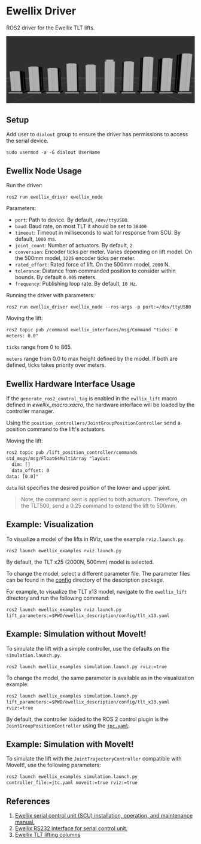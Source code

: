 # Ewellix Driver

ROS2 driver for the Ewellix TLT lifts.

![Ewellix TLT lifts, from 300mm to 700mm models.](./docs/all_lifts.png)

## Setup
Add user to `dialout` group to ensure the driver has permissions to access the serial device.
```
sudo usermod -a -G dialout UserName
```

## Ewellix Node Usage
Run the driver:
```
ros2 run ewellix_driver ewellix_node
```

Parameters:
  - `port`: Path to device. By default, `/dev/ttyUSB0`.
  - `baud`: Baud rate, on most TLT it should be set to `38400`
  - `timeout`: Timeout in milliseconds to wait for response from SCU. By default, `1000` ms.
  - `joint_count`: Number of actuators. By default, `2`.
  - `conversion`: Encoder ticks per meter. Varies depending on lift model. On the 500mm model, `3225` encoder ticks per meter.
  - `rated_effort`: Rated force of lift. On the 500mm model, `2000` N.
  - `tolerance`: Distance from commanded position to consider within bounds. By default `0.005` meters.
  - `frequency`: Publishing loop rate. By default, `10 Hz`.

Running the driver with parameters:
```
ros2 run ewellix_driver ewellix_node --ros-args -p port:=/dev/ttyUSB0
```

Moving the lift:
```
ros2 topic pub /command ewellix_interfaces/msg/Command "ticks: 0
meters: 0.0"
```
`ticks` range from 0 to 865.

`meters` range from 0.0 to max height defined by the model.
If both are defined, ticks takes priority over meters.

## Ewellix Hardware Interface Usage
If the `generate_ros2_control_tag` is enabled in the `ewllix_lift` macro defined in *ewellix_macro.xacro*, the hardware interface will be loaded by the controller manager.

Using the `position_controllers/JointGroupPositionController` send a position command to the lift's actuators.

Moving the lift:
```
ros2 topic pub /lift_position_controller/commands std_msgs/msg/Float64MultiArray "layout:
  dim: []
  data_offset: 0
data: [0.0]"
```
`data` list specifies the desired position of the lower and upper joint.
> Note, the command sent is applied to both actuators. Therefore, on the TLT500, send a 0.25 command to extend the lift to 500mm.

## Example: Visualization
To visualize a model of the lifts in RViz, use the example `rviz.launch.py`.

```
ros2 launch ewellix_examples rviz.launch.py
```

By default, the TLT x25 (2000N, 500mm) model is selected.

To change the model, select a different parameter file. The parameter files can be found in the [config](./ewellix_description/config/) directory of the description package.

For example, to visualize the TLT x13 model, navigate to the `ewellix_lift` directory and run the following command:
```
ros2 launch ewellix_examples rviz.launch.py lift_parameters:=$PWD/ewellix_description/config/tlt_x13.yaml
```


## Example: Simulation without MoveIt!
To simulate the lift with a simple controller, use the defaults on the `simulation.launch.py`.

```
ros2 launch ewellix_examples simulation.launch.py rviz:=true
```

To change the model, the same parameter is available as in the visualization example:
```
ros2 launch ewellix_examples simulation.launch.py lift_parameters:=$PWD/ewellix_description/config/tlt_x13.yaml rviz:=true
```

By default, the controller loaded to the ROS 2 control plugin is the `JointGroupPositionController` using the [`jpc.yaml`](./ewellix_description/config/control/jpc.yaml).


## Example: Simulation with MoveIt!
To simulate the lift with the `JointTrajectoryController` compatible with MoveIt!, use the following parameters:

```
ros2 launch ewellix_examples simulation.launch.py controller_file:=jtc.yaml moveit:=true rviz:=true
```

## References
1. [Ewellix serial control unit (SCU) installation, operation, and maintenance manual.](https://medialibrary.ewellix.com/asset/16223)
2. [Ewellix RS232 interface for serial control unit.](https://medialibrary.ewellix.com/asset/16222)
3. [Ewellix TLT lifting columns](https://medialibrary.ewellix.com/asset/16207)
